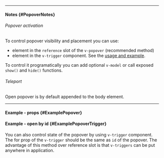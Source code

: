 ___

#### Notes {#PopoverNotes}

###### Popover activation

To control popover visibility and placement you can use:

- element in the `reference` slot of the `v-popover` (recommended method)
- element in the `v-trigger` component. See the [usage and example](#ExamplePopoverTrigger).

To control it programatically you can add optional `v-model` or call exposed `show()` and `hide()` functions.

###### Teleport

Open popover is by default appended to the body element.

---

#### Example - props {#ExamplePopover}

<example name="ExamplePopover"></example>

#### Example - open by id {#ExamplePopoverTrigger}

You can also control state of the popover by using `v-trigger` component. The for prop of the `v-trigger` should be the same as `id` of the popover. The advantage of this method over reference slot is that `v-triggers` can be put anywhere in application.

<example name="ExamplePopoverTrigger"></example>
